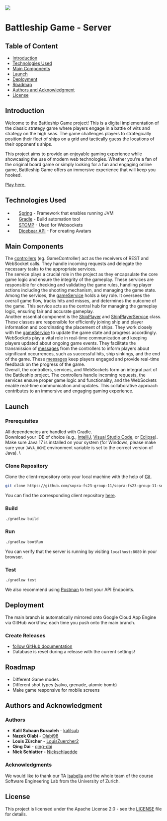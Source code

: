 <img src=https://github.com/sopra-fs23-group-11/sopra-fs23-group-11-client/blob/main/src/ReadMePics/WelcomeToBattleShip.JPG />

# Battleship Game - Server

## Table of Content

- [Introduction](#introduction)
- [Technologies Used](#technologies-used)
- [Main Components](#main-components)
- [Launch](#launch)
- [Deployment](#deployment)
- [Roadmap](#roadmap)
- [Authors and Acknowledgment](#authors-and-acknowledgment)
- [License](#license)

## Introduction
Welcome to the Battleship Game project! This is a digital implementation of the classic strategy game where players engage in a battle of wits and strategy on the high seas. The game challenges players to strategically position their fleet of ships on a grid and tactically guess the locations of their opponent's ships.

This project aims to provide an enjoyable gaming experience while showcasing the use of modern web technologies. Whether you're a fan of the original board game or simply looking for a fun and engaging online game, Battleship Game offers an immersive experience that will keep you hooked.

[Play here.](http://sopra-fs23-group-11-client.oa.r.appspot.com/)


## Technologies Used
* <img src="https://github.com/sopra-fs23-group-11/sopra-fs23-group-11-client/blob/main/src/ReadMePics/Spring.JPG" width="16" height="16" /> [Spring](https://spring.io/projects/spring-framework) - Framework that enables running JVM
* <img src="https://github.com/sopra-fs23-group-11/sopra-fs23-group-11-client/blob/main/src/ReadMePics/Gradle.JPG" width="16" height="16" /> [Gradle](https://gradle.org/) - Build automation tool
* <img src="https://user-images.githubusercontent.com/91155454/170843632-39007803-3026-4e48-bb78-93836a3ea771.png" width="16" height="16" /> [STOMP](https://stomp-js.github.io/stomp-websocket/) - Used for Websockets
* <img src="https://github.com/sopra-fs23-group-11/sopra-fs23-group-11-client/blob/main/src/ReadMePics/DicebearAPI.JPG" width="16" height="16" /> [Dicebear API](https://www.dicebear.com/) - For creating Avatars

## Main Components

The [controllers](https://github.com/sopra-fs23-group-11/sopra-fs23-group-11-server/tree/main/src/main/java/ch/uzh/ifi/hase/soprafs23/controller) (eg. GameController) act as the receivers of REST and WebSocket calls. They handle incoming requests and delegate the necessary tasks to the appropriate services.<br />
The service plays a crucial role in the project as they encapsulate the core game logic and ensure the integrity of the gameplay. These services are responsible for checking and validating the game rules, handling player actions including the shooting mechanism, and managing the game state.<br />
Among the services, the [gameService](https://github.com/sopra-fs23-group-11/sopra-fs23-group-11-server/blob/main/src/main/java/ch/uzh/ifi/hase/soprafs23/service/GameService.java) holds a key role. It oversees the overall game flow, tracks hits and misses, and determines the outcome of the game. This service acts as the central hub for managing the gameplay logic, ensuring fair and accurate gameplay.<br />
Another essential component is the [ShipPlayer](https://github.com/sopra-fs23-group-11/sopra-fs23-group-11-server/blob/main/src/main/java/ch/uzh/ifi/hase/soprafs23/entity/ships/ShipPlayer.java) and [ShipPlayerService](https://github.com/sopra-fs23-group-11/sopra-fs23-group-11-server/blob/main/src/main/java/ch/uzh/ifi/hase/soprafs23/service/ShipPlayerService.java) class. These classes are responsible for efficiently joining ship and player information and coordinating the placement of ships. They work closely with the [gameService](https://github.com/sopra-fs23-group-11/sopra-fs23-group-11-server/blob/main/src/main/java/ch/uzh/ifi/hase/soprafs23/service/GameService.java) to update the game state and progress accordingly.<br />
WebSockets play a vital role in real-time communication and keeping players updated about ongoing game events. They facilitate the transmission of [messages](https://github.com/sopra-fs23-group-11/sopra-fs23-group-11-server/tree/main/src/main/java/ch/uzh/ifi/hase/soprafs23/WebSockets/Message) from the controllers to inform players about significant occurrences, such as successful hits, ship sinkings, and the end of the game. These [messages](https://github.com/sopra-fs23-group-11/sopra-fs23-group-11-server/tree/main/src/main/java/ch/uzh/ifi/hase/soprafs23/WebSockets/Message) keep players engaged and provide real-time feedback on the progress of the game.<br />
Overall, the controllers, services, and WebSockets form an integral part of the Battleship project. The controllers handle incoming requests, the services ensure proper game logic and functionality, and the WebSockets enable real-time communication and updates. This collaborative approach contributes to an immersive and engaging gaming experience.


## Launch

### Prerequisites
All dependencies are handled with Gradle. <br />
Download your IDE of choice (e.g., [IntelliJ](https://www.jetbrains.com/idea/download/), [Visual Studio Code](https://code.visualstudio.com/), or [Eclipse](http://www.eclipse.org/downloads/)). Make sure Java 17 is installed on your system (for Windows, please make sure your `JAVA_HOME` environment variable is set to the correct version of Java). \

### Clone Repository
Clone the client-repository onto your local machine with the help of [Git](https://git-scm.com/downloads).

```bash 
git clone https://github.com/sopra-fs23-group-11/sopra-fs23-group-11-server.git
```
You can find the corresponding client repository [here](https://github.com/sopra-fs23-group-11/sopra-fs23-group-11-client).

### Build

```bash
./gradlew build
```

### Run

```bash
./gradlew bootRun
```
You can verify that the server is running by visiting `localhost:8080` in your browser.

### Test

```bash
./gradlew test
```
We also recommend using [Postman](https://www.getpostman.com) to test your API Endpoints.

## Deployment
The main branch is automatically mirrored onto Google Cloud App Engine via GitHub workflow, each time you push onto the main branch. 

### Create Releases
- [follow GitHub documentation](https://docs.github.com/en/repositories/releasing-projects-on-github/managing-releases-in-a-repository)
- Database is reset during a release with the current settings!

## Roadmap
- Different Game modes
- Different shot types (salvo, grenade, atomic bomb)
- Make game responsive for mobile screens

## Authors and Acknowledgment

### Authors
* **Kalil Subaan Buraaleh** - [kalilsub](https://github.com/kalilsub)
* **Nazek Olabi** - [Olabi98](https://github.com/Olabi98)
* **Louis Zürcher** - [LouisZuercher2](https://github.com/LouisZuercher2)
* **Qing Dai** - [qing-dai](https://github.com/qing-dai)
* **Nick Schlatter** - [Nickschlaedde](https://github.com/Nickschlaedde)

### Acknowledgments
We would like to thank our TA [Isabella](https://github.com/bellachesney) and the whole team of the course Software Engineering Lab from the University of Zurich.

## License
This project is licensed under the Apache License 2.0 - see the [LICENSE](https://github.com/sopra-fs23-group-11/sopra-fs23-group-11-server/blob/main/LICENSE) file for details.
